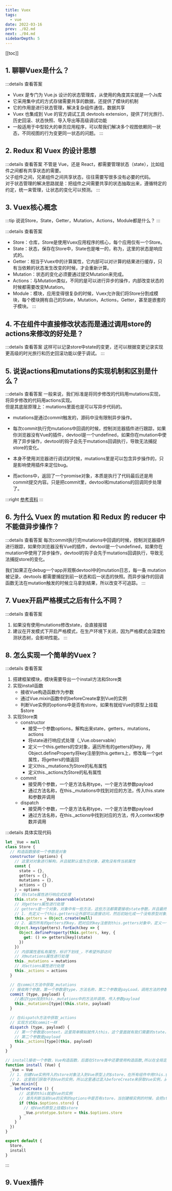 ```yaml
---
title: Vuex
tags: 
  - vue
date: 2022-03-16
prev: ./02.md
next: ./04.md
sidebarDepth: 5
---
```


[[toc]]

## 1. 聊聊Vuex是什么？

:::details 查看答案
- Vuex 是专门为 Vue.js 设计的状态管理库，从使用的角度其实就是一个Js库
- 它采用集中式的方式存储需要共享的数据，还提供了模块的机制
- 它的作用是进行状态管理，解决复杂组件通信，数据共享
- Vuex 也集成到 Vue 的官方调试工具 devtools extension，提供了时光旅行、历史回滚、状态快照、导入导出等高级调试功能
- 一般适用于中型较大的单页应用程序，可以帮我们解决多个视图依赖同一状态，不同视图的行为变更同一状态的问题。
:::
## 2. Redux 和 Vuex 的设计思想

:::details 查看答案
不管是 Vue，还是 React，都需要管理状态（state），比如组件之间都有共享状态的需要。  
父子组件之间，兄弟组件之间共享状态，往往需要写很多没有必要的代码。  
对于状态管理的解决思路就是：把组件之间需要共享的状态抽取出来，遵循特定的约定，统一来管理，让状态的变化可以预测。
:::

## 3. Vuex核心概念

:::tip
说说Store，State，Getter，Mutation，Actions，Module都是什么？
:::

:::details 查看答案
- Store：仓库，Store是使用Vuex应用程序的核心，每个应用仅有一个Store。
- State：状态，保存在Store中，State也是唯一的，称为<str str="单一状态树"/>，这里的状态是响应式的。
- Getter：相当于Vuex中的计算属性，它内部可以对计算的结果进行缓存，只有当依赖的状态发生改变的时候，才会重新计算。
- Mutation：状态的变化必须要通过提交Mutation来完成。
- Actions：与Mutation类似，不同的是可以进行异步的操作，内部改变状态的时候都需要改变Mutation。
- Module：模块，应用变得很复杂的时候，Vuex允许我们将Store分割成模块，每个模块拥有自己的State，Mutation，Actions，Getter，甚至是嵌套的子模块。
:::
## 4. 不在组件中直接修改状态而是通过调用store的actions来修改的好处是？

:::details 查看答案
这样可以记录store中state的变更，还可以根据变更记录实现更高级的时光旅行和历史回滚功能以便于调试。
:::
## 5. 说说actions和mutations的实现机制和区别是什么？

:::details 查看答案
一般来说，我们标准是将同步修改的代码用mutations实现，将异步修改的代码用actions实现。  
但是其底层原理上：mutations里面也是可以写异步代码的。
- mutations是通过commit触发的，源码中没有限制异步操作。
- 每次commit执行完mutations中回调的时候，控制浏览器插件进行跟踪，如果你浏览器没有Vue的插件，devtool是一个undefined，如果你在mutation中使用了异步操作，devtool的钩子会先于mutations回调执行，导致无法捕捉store的变化。
- 本身不使用浏览器进行调试的时候，mutations里是可以包含异步操作的，只是影响使用插件来定位bug。

- 而actions中，返回了一个promise对象，本质是执行了代码最后还是用commit提交内容。只是把commit里，devtool和mutations的回调同步处理了。

:::right
[参考资料](https://www.jianshu.com/p/be6398f05214)
:::


## 6. 为什么 Vuex 的 mutation 和 Redux 的 reducer 中 不能做异步操作？

:::details 查看答案
每次commit执行完mutations中回调的时候，控制浏览器插件进行跟踪，如果你浏览器没有Vue的插件，devtool是一个undefined，如果你在mutation中使用了异步操作，devtool的钩子会先于mutations回调执行，导致无法捕捉store的变化。

我们如果正在debug一个app并观察devtool中的mutation日志，每一条 mutation 被记录，devtools 都需要捕捉到前一状态和后一状态的快照。而异步操作的回调函数无法在mutation触发的时候立马拿到结果，所以改变不可追踪。
:::

## 7. Vuex开启严格模式之后有什么不同？

:::details 查看答案
1. 如果没有使用mutations修改state，会直接报错
2. 建议在开发模式下开启严格模式，在生产环境下关闭，因为严格模式会深度检测状态树，会影响性能。
:::


## 8. 怎么实现一个简单的Vuex？

:::details 查看答案
1. 搭建框架模块，模块需要导出一个install方法和Store类
2. 实现install函数
    - 接收Vue构造函数作为参数
    - 通过Vue.mixin函数中的beforeCreate拿到Vue的实例
    - 判断Vue实例的options中是否有store，如果有就给Vue的原型上挂载$store
3. 实现Store类
    - constructor
        - 接受一个参数options，解构出来state，getters，mutations，actions
        - 将state进行响应式处理（_Vue.observable）
        - 定义一个this.getters的空对象，遍历所有的getters的key，用Object.defineProperty将key注册到this.getters上，修改每一个get属性，将getters的值返回
        - 定义this._mutations为Store的私有属性
        - 定义this._actions为Store的私有属性
    - commit
        - 接受两个参数，一个是方法名称type，一个是方法参数payload
        - 通过方法名称，在this._mutations中找到对应的方法，传入this.state和参数并调用
    - dispatch
        - 接受两个参数，一个是方法名称type，一个是方法参数payload
        - 通过方法名称，在this._actions中找到对应的方法，传入context和参数并调用

:::details 具体实现代码

```js
let _Vue = null
class Store {
  // 构造函数接收一个参数是对象
  constructor (options) {
    // 这里对对象进行解构，并且赋默认值为空对象，避免没有传当前属性
    const {
      state = {},
      getters = {},
      mutations = {},
      actions = {}
    } = options
    // 将state属性进行响应式处理
    this.state = _Vue.observable(state)
    // 对getters属性进行处理
    // getters是一个对象，对象中有一些方法，这些方法都需要接收state参数，并且最终都有返回值，这些方法都是获取值，所以可以使用Object.defineProperty将这些方法转换成get访问器
    // 1. 先定义一个this.getters让外部可以直接访问，然后初始化成一个没有原型对象的空对象
    this.getters = Object.create(null)
    // 2. 遍历所有的getters的key，把对应的key注册到this.getters对象中，定义一个get属性，返回key对应的getters中方法的执行结果，并传入state
    Object.keys(getters).forEach(key => {
      Object.defineProperty(this.getters, key, {
        get: () => getters[key](state)
      })
    })
    // 内部属性是私有属性，标识下划线_，不希望外部访问
    // 对mutations属性进行处理
    this._mutations = mutations
    // 对actions属性进行处理
    this._actions = actions
  }

  // 在commit方法中获取_mutations
  // 接收两个参数，第一个参数是type，方法名称，第二个参数是payLoad，调用方法的参数
  commit (type, payload) {
    //通过type找到this._mutations中的方法并调用，传入参数payload
    this._mutations[type](this.state, payload)
  }

  // 在dispatch方法中获取_actions
  // 实现方式和commit一样
  dispatch (type, payload) {
    // 第一个参数是context，这里简单模拟就传入this，这个里面就有我们需要的state，commit等
    // 第二个参数是payload
    this._actions[type](this, payload)
  }
}

// install接收一个参数，Vue构造函数，后面在Store类中还要使用构造函数,所以在全局定义一个_Vue
function install (Vue) {
  _Vue = Vue
  // 1. 创建Vue实例传入的store对象注入到Vue原型上的$store，在所有组件中用this.$store都可以获取到Vuex的仓库，从而共享状态
  // 2. 这里我们获取不到Vue的实例，所以这里通过混入beforeCreate来获取Vue实例，从而拿到选项中的store对象
  _Vue.mixin({
    beforeCreate () {
      // 这里的this就是Vue的实例
      // 首先判断当前Vue的实例的options中是否有store，当创建根实例的时候，会把store注入到Vue的实例上，如果是组件实例，并没有store选项就不需要做这件事情
      if (this.$options.store) {
        // 给Vue的原型上挂载$store
        _Vue.prototype.$store = this.$options.store
      }
    }
  })
}

export default {
  Store,
  install
}
```
:::


## 9. Vuex插件 <Badge text="TODO" type="error"/>